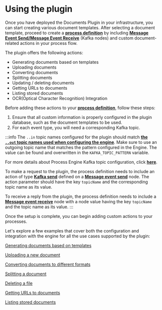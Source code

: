 # Using the plugin

Once you have deployed the Documents Plugin in your infrastructure, you can start creating various document templates. After selecting a document template, proceed to create a [**process definition**](../../../../../terms/flowx-process-definition) by including [**Message Event Send/Message Event Receive**](../../../../../building-blocks/node/message-send-received-task-node.md) (Kafka nodes) and custom document-related actions in your process flow.

The plugin offers the following actions:

* Generating documents based on templates
* Uploading documents
* Converting documents
* Splitting documents
* Updating / deleting documents
* Getting URLs to documents
* Listing stored documents
* OCR(Optical Character Recognition) Integration

Before adding these actions to your [**process definition**](../../../../../terms/flowx-process-definition), follow these steps:

1. Ensure that all custom information is properly configured in the plugin database, such as the document templates to be used.
2. For each event type, you will need a corresponding Kafka topic.

:::info
The `..in` topic names configured for the plugin should match [**the `..out` topic  names used when configuring the engine**](../../../../../platform-setup-guides/flowx-engine-setup-guide/flowx-engine-setup-guide.md#configuring-kafka). Make sure to use an outgoing topic name that matches the pattern configured in the Engine. The value can be found and overwritten in the `KAFKA_TOPIC_PATTERN` variable. 

For more details about Process Engine Kafka topic configuration, click [<u>**here**</u>](../../../../../platform-setup-guides/flowx-engine-setup-guide/flowx-engine-setup-guide.md#configuring-kafka).

To make a request to the plugin, the process definition needs to include an action of type [**Kafka send**](../../../../../building-blocks/node/message-send-received-task-node.md#example-of-a-message-send-event) defined on a [**Message event send**](../../../../../building-blocks/node/message-send-received-task-node.md#message-send-task) node. The action parameter should have the key `topicName` and the corresponding topic name as its value.

To receive a reply from the plugin, the process definition needs to include a [**Message event receive**](../../../../../building-blocks/node/message-send-received-task-node.md#message-receive-task) node with a node value having the key `topicName` and the topic name as its value.
:::

Once the setup is complete, you can begin adding custom actions to your processes.

Let's explore a few examples that cover both the configuration and integration with the engine for all the use cases supported by the plugin:

[Generating documents based on templates](../using-documents-plugin/generate-docs-based-on-templates/generate-docs-based-on-templates.md)

[Uploading a new document](./uploading-a-new-document.md)

[Converting documents to different formats](converting-documents-to-different-formats.md)

[Splitting a document](splitting-a-document.md)

[Deleting a file](deleting-a-file.md)

[Getting URLs to documents](getting-urls-to-documents.md)

[Listing stored documents](listing-stored-files.md)
